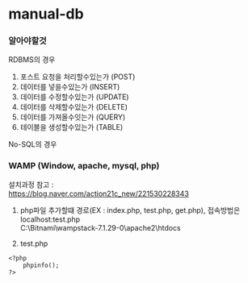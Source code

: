 # manual-db

### 알아야할것
RDBMS의 경우

1. 포스트 요청을 처리할수있는가 (POST)
3. 데이터를 넣을수있는가 (INSERT)
4. 데이터를 수정할수있는가 (UPDATE)
5. 데이터를 삭제할수있는가 (DELETE)
6. 데이터를 가져올수잇는가 (QUERY)
7. 테이블을 생성할수있는가 (TABLE)


No-SQL의 경우

### WAMP (Window, apache, mysql, php)  
설치과정 참고 :  
https://blog.naver.com/action21c_new/221530228343  

1. php파일 추가할떄 경로(EX : index.php, test.php, get.php), 접속방법은 localhost:test.php  
C:\Bitnami\wampstack-7.1.29-0\apache2\htdocs  

2. test.php
```
<?php
    phpinfo();
?>
```

